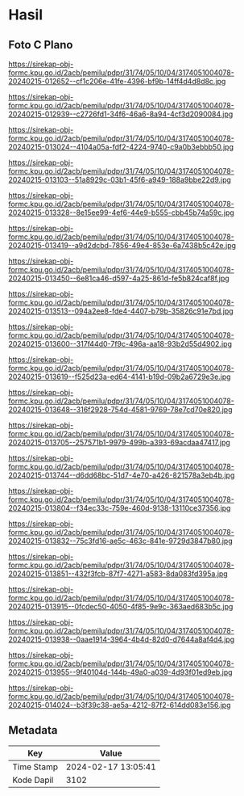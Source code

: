 # Hasil

## Foto C Plano

https://sirekap-obj-formc.kpu.go.id/2acb/pemilu/pdpr/31/74/05/10/04/3174051004078-20240215-012652--cf1c206e-41fe-4396-bf9b-14ff4d4d8d8c.jpg

https://sirekap-obj-formc.kpu.go.id/2acb/pemilu/pdpr/31/74/05/10/04/3174051004078-20240215-012939--c2726fd1-34f6-46a6-8a94-4cf3d2090084.jpg

https://sirekap-obj-formc.kpu.go.id/2acb/pemilu/pdpr/31/74/05/10/04/3174051004078-20240215-013024--4104a05a-fdf2-4224-9740-c9a0b3ebbb50.jpg

https://sirekap-obj-formc.kpu.go.id/2acb/pemilu/pdpr/31/74/05/10/04/3174051004078-20240215-013103--51a8929c-03b1-45f6-a949-188a9bbe22d9.jpg

https://sirekap-obj-formc.kpu.go.id/2acb/pemilu/pdpr/31/74/05/10/04/3174051004078-20240215-013328--8e15ee99-4ef6-44e9-b555-cbb45b74a59c.jpg

https://sirekap-obj-formc.kpu.go.id/2acb/pemilu/pdpr/31/74/05/10/04/3174051004078-20240215-013419--a9d2dcbd-7856-49e4-853e-6a7438b5c42e.jpg

https://sirekap-obj-formc.kpu.go.id/2acb/pemilu/pdpr/31/74/05/10/04/3174051004078-20240215-013450--6e81ca46-d597-4a25-861d-fe5b824caf8f.jpg

https://sirekap-obj-formc.kpu.go.id/2acb/pemilu/pdpr/31/74/05/10/04/3174051004078-20240215-013513--094a2ee8-fde4-4407-b79b-35826c91e7bd.jpg

https://sirekap-obj-formc.kpu.go.id/2acb/pemilu/pdpr/31/74/05/10/04/3174051004078-20240215-013600--317f44d0-7f9c-496a-aa18-93b2d55d4902.jpg

https://sirekap-obj-formc.kpu.go.id/2acb/pemilu/pdpr/31/74/05/10/04/3174051004078-20240215-013619--f525d23a-ed64-4141-b19d-09b2a6729e3e.jpg

https://sirekap-obj-formc.kpu.go.id/2acb/pemilu/pdpr/31/74/05/10/04/3174051004078-20240215-013648--316f2928-754d-4581-9769-78e7cd70e820.jpg

https://sirekap-obj-formc.kpu.go.id/2acb/pemilu/pdpr/31/74/05/10/04/3174051004078-20240215-013705--257571b1-9979-499b-a393-69acdaa47417.jpg

https://sirekap-obj-formc.kpu.go.id/2acb/pemilu/pdpr/31/74/05/10/04/3174051004078-20240215-013744--d6dd68bc-51d7-4e70-a426-821578a3eb4b.jpg

https://sirekap-obj-formc.kpu.go.id/2acb/pemilu/pdpr/31/74/05/10/04/3174051004078-20240215-013804--f34ec33c-759e-460d-9138-13110ce37356.jpg

https://sirekap-obj-formc.kpu.go.id/2acb/pemilu/pdpr/31/74/05/10/04/3174051004078-20240215-013832--75c3fd16-ae5c-463c-841e-9729d3847b80.jpg

https://sirekap-obj-formc.kpu.go.id/2acb/pemilu/pdpr/31/74/05/10/04/3174051004078-20240215-013851--432f3fcb-87f7-4271-a583-8da083fd395a.jpg

https://sirekap-obj-formc.kpu.go.id/2acb/pemilu/pdpr/31/74/05/10/04/3174051004078-20240215-013915--0fcdec50-4050-4f85-9e9c-363aed683b5c.jpg

https://sirekap-obj-formc.kpu.go.id/2acb/pemilu/pdpr/31/74/05/10/04/3174051004078-20240215-013938--0aae1914-3964-4b4d-82d0-d7644a8af4d4.jpg

https://sirekap-obj-formc.kpu.go.id/2acb/pemilu/pdpr/31/74/05/10/04/3174051004078-20240215-013955--9f40104d-144b-49a0-a039-4d93f01ed9eb.jpg

https://sirekap-obj-formc.kpu.go.id/2acb/pemilu/pdpr/31/74/05/10/04/3174051004078-20240215-014024--b3f39c38-ae5a-4212-87f2-614dd083e156.jpg


## Metadata

| Key        | Value               |
| ---------- | ------------------- |
| Time Stamp | 2024-02-17 13:05:41 |
| Kode Dapil | 3102                |



